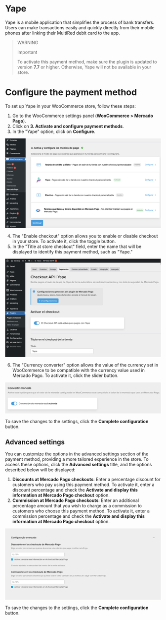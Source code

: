 # Yape

Yape is a mobile application that simplifies the process of bank transfers. Users can make transactions easily and quickly directly from their mobile phones after linking their MultiRed debit card to the app.

> WARNING
>
> Important
>
> To activate this payment method, make sure the plugin is updated to version **7.7** or higher. Otherwise, Yape will not be available in your store.

# Configure the payment method

To set up Yape in your WooCommerce store, follow these steps:
1. Go to the WooCommerce settings panel (**WooCommerce > Mercado Pago**).
2. Click on **3. Activate and configure payment methods**.
3. In the "Yape" option, click on **Configure**.

![Configure](/images/woocomerce/api-configure-yape-es.png)

4. The "Enable checkout" option allows you to enable or disable checkout in your store. To activate it, click the toggle button.
5. In the "Title at store checkout" field, enter the name that will be displayed to identify this payment method, such as "Yape."

![Activar](/images/woocomerce/api-active-yape-es.png)

6. The "Currency converter" option allows the value of the currency set in WooCommerce to be compatible with the currency value used in Mercado Pago. To activate it, click the slider button.

![Currency converter](/images/woocomerce/api-active-convert-es.png)

To save the changes to the settings, click the **Complete configuration** button.

## Advanced settings

You can customize the options in the advanced settings section of the payment method, providing a more tailored experience in the store. To access these options, click the **Advanced settings** title, and the options described below will be displayed:
 1. **Discounts at Mercado Pago checkouts**: Enter a percentage discount for customers who pay using this payment method. To activate it, enter a discount percentage and check the **Activate and display this information at Mercado Pago checkout** option.
 2. **Commission at Mercado Pago checkouts**: Enter an additional percentage amount that you wish to charge as a commission to customers who choose this payment method. To activate it, enter a commission percentage and check the **Activate and display this information at Mercado Pago checkout** option.

![Advanced settings](/images/woocomerce/api-advanced-settings-yape-es.png)

To save the changes to the settings, click the **Complete configuration** button.